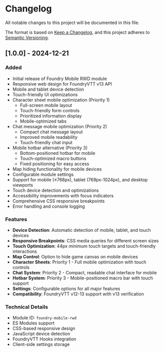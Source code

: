 # Changelog

All notable changes to this project will be documented in this file.

The format is based on [Keep a Changelog](https://keepachangelog.com/en/1.0.0/),
and this project adheres to [Semantic Versioning](https://semver.org/spec/v2.0.0.html).

## [1.0.0] - 2024-12-21

### Added
- Initial release of Foundry Mobile RWD module
- Responsive web design for FoundryVTT v13 API
- Mobile and tablet device detection
- Touch-friendly UI optimizations
- Character sheet mobile optimization (Priority 1)
  - Full-screen mobile layout
  - Touch-friendly form controls
  - Prioritized information display
  - Mobile-optimized tabs
- Chat message mobile optimization (Priority 2)
  - Compact chat message layout
  - Improved mobile readability
  - Touch-friendly chat input
- Mobile hotbar alternative (Priority 3)
  - Bottom-positioned hotbar for mobile
  - Touch-optimized macro buttons
  - Fixed positioning for easy access
- Map hiding functionality for mobile devices
- Configurable module settings
- Support for mobile (≤768px), tablet (769px-1024px), and desktop viewports
- Touch device detection and optimizations
- Accessibility improvements with focus indicators
- Comprehensive CSS responsive breakpoints
- Error handling and console logging

### Features
- **Device Detection**: Automatic detection of mobile, tablet, and touch devices
- **Responsive Breakpoints**: CSS media queries for different screen sizes
- **Touch Optimization**: 44px minimum touch targets and touch-friendly interactions
- **Map Control**: Option to hide game canvas on mobile devices
- **Character Sheets**: Priority 1 - Full mobile optimization with touch controls
- **Chat System**: Priority 2 - Compact, readable chat interface for mobile
- **Hotbar System**: Priority 3 - Mobile-positioned macro bar with touch support
- **Settings**: Configurable options for all major features
- **Compatibility**: FoundryVTT v12-13 support with v13 verification

### Technical Details
- Module ID: `foundry-mobile-rwd`
- ES Modules support
- CSS-based responsive design
- JavaScript device detection
- FoundryVTT Hooks integration
- Client-side settings storage